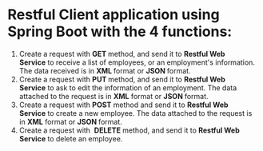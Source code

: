 #   Restful Client application using Spring Boot with the 4 functions:
<ol>
	<li>Create a&nbsp;request with <strong>GET </strong>method, and send it to <strong>Restful Web Service</strong>&nbsp;to receive a list of employees, or an employment's information. The data received is in <strong>XML </strong>format or&nbsp;<strong>JSON </strong>format.</li>
	<li>Create a request with <strong>PUT </strong>method, and send it to <strong>Restful Web Service</strong>&nbsp;to ask to edit the information of an employment. The data attached to the&nbsp;request is in&nbsp;<strong>XML</strong>&nbsp;format or&nbsp;<strong>JSON </strong>format.</li>
	<li>Create a request with&nbsp;<strong>POST</strong> method&nbsp;and send it to <strong>Restful Web Service</strong>&nbsp;to create a new employee.&nbsp;The data attached to the&nbsp;request is in&nbsp;<strong>XML</strong>&nbsp;format or&nbsp;<strong>JSON </strong>format.</li>
	<li>Create a request with&nbsp;&nbsp;<strong>DELETE</strong> method, and send it to <strong>Restful Web Service</strong>&nbsp;to delete an employee.</li>
</ol>

